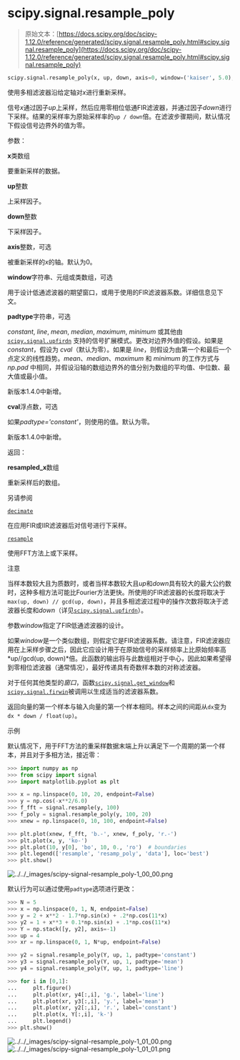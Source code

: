 # scipy.signal.resample_poly

> 原始文本：[https://docs.scipy.org/doc/scipy-1.12.0/reference/generated/scipy.signal.resample_poly.html#scipy.signal.resample_poly](https://docs.scipy.org/doc/scipy-1.12.0/reference/generated/scipy.signal.resample_poly.html#scipy.signal.resample_poly)

```py
scipy.signal.resample_poly(x, up, down, axis=0, window=('kaiser', 5.0), padtype='constant', cval=None)
```

使用多相滤波器沿给定轴对*x*进行重新采样。

信号*x*通过因子*up*上采样，然后应用零相位低通FIR滤波器，并通过因子*down*进行下采样。结果的采样率为原始采样率的`up / down`倍。在滤波步骤期间，默认情况下假设信号边界外的值为零。

参数：

**x**类数组

要重新采样的数据。

**up**整数

上采样因子。

**down**整数

下采样因子。

**axis**整数，可选

被重新采样的*x*的轴。默认为0。

**window**字符串、元组或类数组，可选

用于设计低通滤波器的期望窗口，或用于使用的FIR滤波器系数。详细信息见下文。

**padtype**字符串，可选

*constant*, *line*, *mean*, *median*, *maximum*, *minimum* 或其他由 [`scipy.signal.upfirdn`](https://docs.scipy.org/doc/scipy-1.12.0/reference/generated/scipy.signal.upfirdn.html#scipy.signal.upfirdn "scipy.signal.upfirdn") 支持的信号扩展模式。更改对边界外值的假设。如果是 *constant*，假设为 *cval*（默认为零）。如果是 *line*，则假设为由第一个和最后一个点定义的线性趋势。*mean*、*median*、*maximum* 和 *minimum* 的工作方式与 *np.pad* 中相同，并假设沿轴的数组边界外的值分别为数组的平均值、中位数、最大值或最小值。

新版本1.4.0中新增。

**cval**浮点数，可选

如果*padtype='constant'*，则使用的值。默认为零。

新版本1.4.0中新增。

返回：

**resampled_x**数组

重新采样后的数组。

另请参阅

[`decimate`](https://docs.scipy.org/doc/scipy-1.12.0/reference/generated/scipy.signal.decimate.html#scipy.signal.decimate "scipy.signal.decimate")

在应用FIR或IIR滤波器后对信号进行下采样。

[`resample`](https://docs.scipy.org/doc/scipy-1.12.0/reference/generated/scipy.signal.resample.html#scipy.signal.resample "scipy.signal.resample")

使用FFT方法上或下采样。

注意

当样本数较大且为质数时，或者当样本数较大且*up*和*down*具有较大的最大公约数时，这种多相方法可能比Fourier方法更快。所使用的FIR滤波器的长度将取决于`max(up, down) // gcd(up, down)`，并且多相滤波过程中的操作次数将取决于滤波器长度和*down*（详见[`scipy.signal.upfirdn`](https://docs.scipy.org/doc/scipy-1.12.0/reference/generated/scipy.signal.upfirdn.html#scipy.signal.upfirdn "scipy.signal.upfirdn")）。

参数*window*指定了FIR低通滤波器的设计。

如果*window*是一个类似数组，则假定它是FIR滤波器系数。请注意，FIR滤波器应用在上采样步骤之后，因此它应设计用于在原始信号的采样频率上比原始频率高*up//gcd(up, down)*倍。此函数的输出将与此数组相对于中心，因此如果希望得到零相位滤波器（通常情况），最好传递具有奇数样本数的对称滤波器。

对于任何其他类型的*窗口*，函数[`scipy.signal.get_window`](scipy.signal.get_window.html#scipy.signal.get_window "scipy.signal.get_window")和[`scipy.signal.firwin`](scipy.signal.firwin.html#scipy.signal.firwin "scipy.signal.firwin")被调用以生成适当的滤波器系数。

返回向量的第一个样本与输入向量的第一个样本相同。样本之间的间距从`dx`变为`dx * down / float(up)`。

示例

默认情况下，用于FFT方法的重采样数据末端上升以满足下一个周期的第一个样本，并且对于多相方法，接近零：

```py
>>> import numpy as np
>>> from scipy import signal
>>> import matplotlib.pyplot as plt 
```

```py
>>> x = np.linspace(0, 10, 20, endpoint=False)
>>> y = np.cos(-x**2/6.0)
>>> f_fft = signal.resample(y, 100)
>>> f_poly = signal.resample_poly(y, 100, 20)
>>> xnew = np.linspace(0, 10, 100, endpoint=False) 
```

```py
>>> plt.plot(xnew, f_fft, 'b.-', xnew, f_poly, 'r.-')
>>> plt.plot(x, y, 'ko-')
>>> plt.plot(10, y[0], 'bo', 10, 0., 'ro')  # boundaries
>>> plt.legend(['resample', 'resamp_poly', 'data'], loc='best')
>>> plt.show() 
```

![../../_images/scipy-signal-resample_poly-1_00_00.png](../Images/05ef89596b86627be76d22346288ea47.png)

默认行为可以通过使用`padtype`选项进行更改：

```py
>>> N = 5
>>> x = np.linspace(0, 1, N, endpoint=False)
>>> y = 2 + x**2 - 1.7*np.sin(x) + .2*np.cos(11*x)
>>> y2 = 1 + x**3 + 0.1*np.sin(x) + .1*np.cos(11*x)
>>> Y = np.stack([y, y2], axis=-1)
>>> up = 4
>>> xr = np.linspace(0, 1, N*up, endpoint=False) 
```

```py
>>> y2 = signal.resample_poly(Y, up, 1, padtype='constant')
>>> y3 = signal.resample_poly(Y, up, 1, padtype='mean')
>>> y4 = signal.resample_poly(Y, up, 1, padtype='line') 
```

```py
>>> for i in [0,1]:
...     plt.figure()
...     plt.plot(xr, y4[:,i], 'g.', label='line')
...     plt.plot(xr, y3[:,i], 'y.', label='mean')
...     plt.plot(xr, y2[:,i], 'r.', label='constant')
...     plt.plot(x, Y[:,i], 'k-')
...     plt.legend()
>>> plt.show() 
```

![../../_images/scipy-signal-resample_poly-1_01_00.png](../Images/036ffd2252df322ee96bf0dacb2a567d.png)![../../_images/scipy-signal-resample_poly-1_01_01.png](../Images/b04d03d4db52e34f6f2ded43a857ce0b.png)
